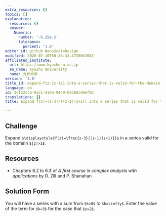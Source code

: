 ```yaml
---
extra_resources: {}
topics: []
explanation:
  resources: {}
  answer:
    Numeric:
      number: '-6.25e-2'
      tolerance:
        percent: '1.0'
editor_id: github.NanoScaleDesign
modified: 2020-07-10T00:36:33.373866765Z
affiliated_institute:
  url: https://www.kyushu-u.ac.jp
  en_name: Kyushu University
  name: 九州大学
version: '1.0'
title_id: expand-fzz-3z-1z1-into-a-series-that-is-valid-for-the-domain-z1
language: en
id: 3cf22cca-0ac1-419a-9440-08cb0ce9ef5b
translations: {}
title: Expand f(z)=(z-3)/((z-1)(z+1)) into a series that is valid for the domain |z|>1

---
```


## Challenge
Expand `$\displaystyle{f(z)=\frac{z-3}{(z-1)(z+1)}}$` in a series valid for the domain `$|z|>1$`.

## Resources
- Chapters 6.2 to 6.3 of *A first course in complex analysis with applications* by D. Zill and P. Shanahan


## Solution Form
You will have a series with a sum from `$k=0$` to `$k=\infty$`.
Enter the value of the term for `$k=3$` for the case that `$z=2$`.